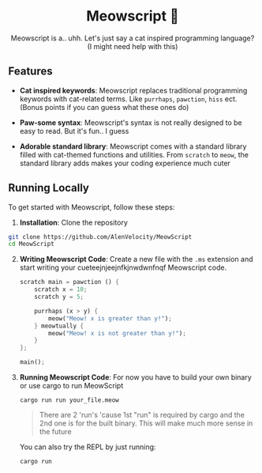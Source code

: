 <div align="center">

# Meowscript 🐾

Meowscript is a.. uhh. Let's just say a cat inspired programming language? (I might need help with this)

</div>

## Features

- **Cat inspired keywords**: Meowscript replaces traditional programming keywords with cat-related terms. Like `purrhaps`, `pawction`, `hiss` ect. (Bonus points if you can guess what these ones do)

- **Paw-some syntax**: Meowscript's syntax is not really designed to be easy to read. But it's fun.. I guess

- **Adorable standard library**: Meowscript comes with a standard library filled with cat-themed functions and utilities. From `scratch` to `meow`, the standard library adds makes your coding experience much cuter 
## Running Locally

To get started with Meowscript, follow these steps:

1. **Installation**: Clone the repository  

```bash
git clone https://github.com/AlenVelocity/MeowScript
cd MeowScript
```

2. **Writing Meowscript Code**: Create a new file with the `.ms` extension and start writing your cueteejnjeejnfkjnwdwnfnqf Meowscript code.

   ```rust
   scratch main = pawction () {
       scratch x = 10;
       scratch y = 5;

       purrhaps (x > y) {
           meow("Meow! x is greater than y!");
       } meowtually {
           meow("Meow! x is not greater than y!");
       }
   };

   main();
   ```

3. **Running Meowscript Code**: For now you have to build your own binary or use cargo to run MeowScript

   ```
   cargo run run your_file.meow
   ```

    > There are 2 'run's 'cause 1st "run" is required by cargo and the 2nd one is for the built binary. This will make much more sense in the future
     
    You can also try the REPL by just running:
    ```
    cargo run
    ```

 